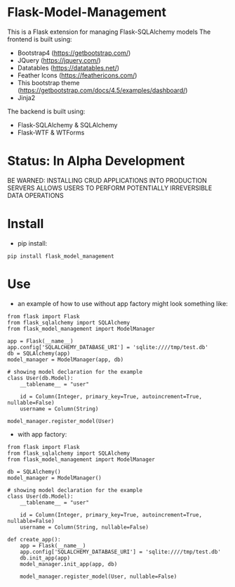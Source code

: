 # Flask-Model-Management
This is a Flask extension for managing Flask-SQLAlchemy models
The frontend is built using:
* Bootstrap4 (https://getbootstrap.com/)
* JQuery (https://jquery.com/)
* Datatables (https://datatables.net/)
* Feather Icons (https://feathericons.com/)
* This bootstrap theme (https://getbootstrap.com/docs/4.5/examples/dashboard/)
* Jinja2

The backend is built using:
* Flask-SQLAlchemy & SQLAlchemy
* Flask-WTF & WTForms


# Status: In Alpha Development
BE WARNED: INSTALLING CRUD APPLICATIONS INTO PRODUCTION SERVERS ALLOWS USERS TO PERFORM POTENTIALLY IRREVERSIBLE DATA OPERATIONS

# Install
* pip install:
```
pip install flask_model_management
```

# Use
* an example of how to use without app factory might look something like:
```
from flask import Flask
from flask_sqlalchemy import SQLAlchemy
from flask_model_management import ModelManager

app = Flask(__name__)
app.config['SQLALCHEMY_DATABASE_URI'] = 'sqlite:////tmp/test.db'
db = SQLAlchemy(app)
model_manager = ModelManager(app, db)

# showing model declaration for the example
class User(db.Model):
    __tablename__ = "user"

    id = Column(Integer, primary_key=True, autoincrement=True, nullable=False)
    username = Column(String)

model_manager.register_model(User)
```


* with app factory:
```
from flask import Flask
from flask_sqlalchemy import SQLAlchemy
from flask_model_management import ModelManager

db = SQLAlchemy()
model_manager = ModelManager()

# showing model declaration for the example
class User(db.Model):
    __tablename__ = "user"

    id = Column(Integer, primary_key=True, autoincrement=True, nullable=False)
    username = Column(String, nullable=False)

def create_app():
    app = Flask(__name__)
    app.config['SQLALCHEMY_DATABASE_URI'] = 'sqlite:////tmp/test.db'
    db.init_app(app)
    model_manager.init_app(app, db)

    model_manager.register_model(User, nullable=False)
```
